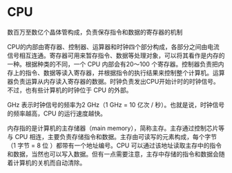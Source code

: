 # CPU
数百万至数亿个晶体管构成，负责保存指令和数据的寄存器的机制

CPU的内部由寄存器、控制器、运算器和时钟四个部分构成，各部分之间由电流信号相互连通。寄存器可用来暂存指令、数据等处理对象，可以将其看作是内存的一种。根据种类的不同，一个 CPU 内部会有20～100 个寄存器。控制器负责把内存上的指令、数据等读入寄存器，并根据指令的执行结果来控制整个计算机。运算器负责运算从内存读入寄存器的数据。时钟负责发出CPU开始计时的时钟信号。不过，也有些计算机的时钟位于 CPU 的外部。

GHz 表示时钟信号的频率为2 GHz（1 GHz = 10 亿次 / 秒）。也就是说，时钟信号的频率越高，CPU 的运行速度越快。


内存指的是计算机的主存储器（main memory），简称主存。主存通过控制芯片等与 CPU 相连，主要负责存储指令和数据。主存由可读写的元素构成，每个字节（1 字节 = 8 位 ）都带有一个地址编号。CPU 可以通过该地址读取主存中的指令和数据，当然也可以写入数据。但有一点需要注意，主存中存储的指令和数据会随着计算机的关机而自动清除。